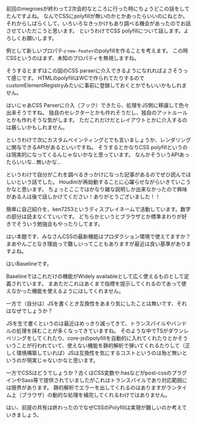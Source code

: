 前回のmegroesが終わって2次会的なところに行った時にちょうどこの話をしてたんですよね。
なんでCSSにpolyfillが無いのかとかあったらいいのにねとか。
それからしばらくして、いろいろなきっかけもあり調べる機会があったのでお話させていただこうと思います。
というわけでCSS polyfillについて話します。よろしくお願いします。

例として新しいプロパティ`new-feater`のpolyfillを作ることを考えます。
この時CSSというのはまず、未知のプロパティを無視しますね。

そうするとまずはこの図のCSS parserに介入できるようになれればよさそうって感じです。
HTMLのpolyfillはWCで作られてたりするのでcustomElementRegistryみたいに事前に登録しておくとかでもいいかもしれません。

はいじゃあCSS Parserに介入（フック）できたら、処理をJS側に移譲して色々出来そうですね。
独自のセレクターとかも作れそうだし、独自のアットルールとかも作れそうな気がします。
ただこれだけだとレイアウトとかに介入するのは厳しいかもしれません。

というわけで次にカスタムペインティングとでも言いましょうか、レンダリングに関与できるAPIがあるといいですね。
そうするとかなりCSS polyfillというのは現実的になってくるんじゃないかなと思っています。
なんかそういうAPIあったらいいな…無いかな…

というわけで自分がこれを調べるきっかけになった記事があるのでぜひ読んでほしいという話でした。
Houdiniが再始動することに心躍らせながらいきていこうかなと思います。
ちょっとここではかなり雑な説明しか出来なかったので興味がある人は後で話しかけてください！ありがとうございました！！

簡単に自己紹介を、ken7253というディスプレイネームで活動しています。数字の部分は読まなくていいです。
どちらかというとブラウザとか標準まわりが好きでそういう勉強会もやったりしてます。

はい本題です、みなさんCSSの最新機能はプロダクション環境で使えてますか？
まあやんごとなき理由っで難しいってこともありますが最近は良い基準がありますよね。

はいBaselineです。

Baselineではこれだけの機能がWidely availableとして広く使えるものとして定義されています。
まあただこれはあくまで指標を提示してくれるのであって使えなかった機能を使えるようにはしてくれません。

一方で（自分は）JSを書くとき互換性をあまり気にしたことは無いです、それはなぜでしょうか？

JSを生で書くというのは最近はめっきり減ってきて、トランスパイルやバンドルの処理を挟むことが多くなってきていますね。
そのような中でTSがダウンレベリングをしてくれたり、core-jsのpolyfillを自動的に入れてくれたりとかそういうことが行われていて、使えない機能を静的解析で弾いてくれるたりして（正しく環境構築していれば）JSは互換性を気にするコストというのは殆ど無いというのが現実じゃないかなと思います。

一方でCSSはどうでしょうか？古くはCSS変数や:hasなどがpost-cssのプラグインやSass等で提供されていましたがこれはトランスパイルであり対応範囲には限界があります。
静的解析でエラーを出してくれるのはありますがランタイム上（ブラウザ）の動的な処理を補完してくれるわけではありません。

はい、前提の共有は終わったのでなぜCSSのPolyfillは実現が難しいのか考えていきましょう。

